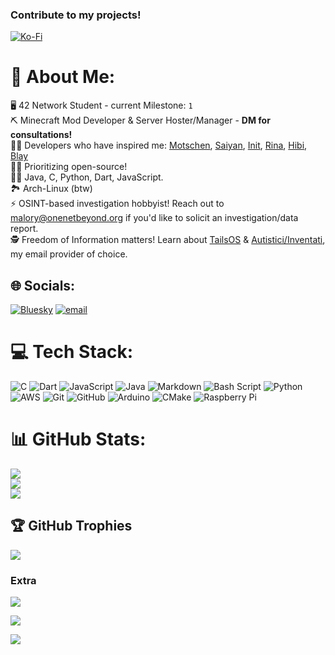 ### Contribute to my projects!
[![Ko-Fi](https://img.shields.io/badge/Ko--fi-F16061?style=for-the-badge&logo=ko-fi&logoColor=white)](https://ko-fi.com/maloryware) 

# 💫 About Me:
🖥️ 42 Network Student - current Milestone: `1`<br>
⛏️ Minecraft Mod Developer & Server Hoster/Manager - **DM for consultations!**<br>🧑‍🔬 Developers who have inspired me: [Motschen](https://github.com/Motschen), [Saiyan](https://gitlab.com/supersaiyansubtlety),
[Init](https://codeberg.org/xtrm), [Rina](https://github.com/Pixaurora), [Hibi](https://github.com/hibiii), [Blay](https://github.com/BlayTheNinth)<br>⛓️‍💥 Prioritizing open-source!<br>🧑‍💻 Java, C, Python, Dart, JavaScript.<br>🏞️ Arch-Linux (btw)<br>⚡ OSINT-based investigation hobbyist! Reach out to malory@onenetbeyond.org if you'd like to solicit an investigation/data report.<br>🕵️ Freedom of Information matters! Learn about [TailsOS](https://tails.net) & [Autistici/Inventati](https://www.autistici.org/), my email provider of choice. 


## 🌐 Socials:
[![Bluesky](https://img.shields.io/badge/bluesky-0285FF?style=for-the-badge&logo=bluesky&logoColor=%23FFFFFF)](https://bsky.app/profile/mal.scratchware.net) [![email](https://img.shields.io/badge/Email-D14836?logo=gmail&logoColor=white)](mailto:malory@onenetbeyond.org) 

# 💻 Tech Stack:
![C](https://img.shields.io/badge/c-%2300599C.svg?style=plastic&logo=c&logoColor=white) ![Dart](https://img.shields.io/badge/dart-%230175C2.svg?style=plastic&logo=dart&logoColor=white) ![JavaScript](https://img.shields.io/badge/javascript-%23323330.svg?style=plastic&logo=javascript&logoColor=%23F7DF1E) ![Java](https://img.shields.io/badge/java-%23ED8B00.svg?style=plastic&logo=openjdk&logoColor=white) ![Markdown](https://img.shields.io/badge/markdown-%23000000.svg?style=plastic&logo=markdown&logoColor=white) ![Bash Script](https://img.shields.io/badge/bash_script-%23121011.svg?style=plastic&logo=gnu-bash&logoColor=white) ![Python](https://img.shields.io/badge/python-3670A0?style=plastic&logo=python&logoColor=ffdd54) ![AWS](https://img.shields.io/badge/AWS-%23FF9900.svg?style=plastic&logo=amazon-aws&logoColor=white) ![Git](https://img.shields.io/badge/git-%23F05033.svg?style=plastic&logo=git&logoColor=white) ![GitHub](https://img.shields.io/badge/github-%23121011.svg?style=plastic&logo=github&logoColor=white) ![Arduino](https://img.shields.io/badge/-Arduino-00979D?style=plastic&logo=Arduino&logoColor=white) ![CMake](https://img.shields.io/badge/CMake-%23008FBA.svg?style=plastic&logo=cmake&logoColor=white) ![Raspberry Pi](https://img.shields.io/badge/-Raspberry_Pi-C51A4A?style=plastic&logo=Raspberry-Pi)
# 📊 GitHub Stats:
![](https://github-readme-stats.vercel.app/api?username=maloryware&theme=dark&hide_border=false&include_all_commits=false&count_private=true)<br/>
![](https://nirzak-streak-stats.vercel.app/?user=maloryware&theme=dark&hide_border=false)<br/>
![](https://github-readme-stats.vercel.app/api/top-langs/?username=maloryware&theme=dark&hide_border=false&include_all_commits=false&count_private=true&layout=compact)

## 🏆 GitHub Trophies
![](https://github-profile-trophy.vercel.app/?username=maloryware&theme=radical&no-frame=false&no-bg=true&margin-w=4)

### Extra
![](https://quotes-github-readme.vercel.app/api?type=horizontal&theme=radical)

![](https://github-contributor-stats.vercel.app/api?username=maloryware&limit=5&theme=radical&combine_all_yearly_contributions=true)

[![](https://visitcount.itsvg.in/api?id=maloryware&icon=0&color=4)](https://visitcount.itsvg.in)

  
<!-- Proudly created with GPRM ( https://gprm.itsvg.in ) -->
